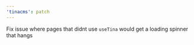 ```yaml
---
'tinacms': patch
---
```


Fix issue where pages that didnt use `useTina` would get a loading spinner that hangs
